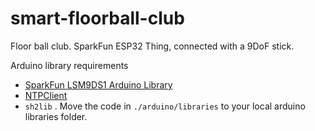 # smart-floorball-club

Floor ball club. SparkFun ESP32 Thing, connected with a 9DoF stick.

Arduino library requirements

- [SparkFun LSM9DS1 Arduino Library
  ](https://github.com/sparkfun/SparkFun_LSM9DS1_Arduino_Library)
- [NTPClient](https://github.com/taranais/NTPClient)
- `sh2lib`
  . Move the code in `./arduino/libraries` to your local arduino libraries folder.
